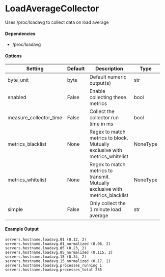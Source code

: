 <!--This file was generated from the python source
Please edit the source to make changes
-->
LoadAverageCollector
=====

Uses /proc/loadavg to collect data on load average

#### Dependencies

 * /proc/loadavg


#### Options

Setting | Default | Description | Type
--------|---------|-------------|-----
byte_unit | byte | Default numeric output(s) | str
enabled | False | Enable collecting these metrics | bool
measure_collector_time | False | Collect the collector run time in ms | bool
metrics_blacklist | None | Regex to match metrics to block. Mutually exclusive with metrics_whitelist | NoneType
metrics_whitelist | None | Regex to match metrics to transmit. Mutually exclusive with metrics_blacklist | NoneType
simple | False | Only collect the 1 minute load average | str

#### Example Output

```
servers.hostname.loadavg.01 (0.12, 2)
servers.hostname.loadavg.01_normalized (0.06, 2)
servers.hostname.loadavg.05 (0.23, 2)
servers.hostname.loadavg.05_normalized (0.115, 2)
servers.hostname.loadavg.15 (0.34, 2)
servers.hostname.loadavg.15_normalized (0.17, 2)
servers.hostname.loadavg.processes_running 1
servers.hostname.loadavg.processes_total 235
```

